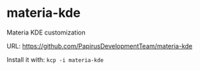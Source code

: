 # materia-kde
Materia KDE customization 

URL: https://github.com/PapirusDevelopmentTeam/materia-kde

Install it with: `kcp -i materia-kde`

